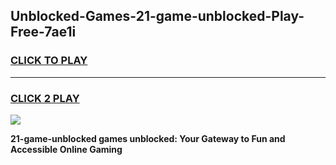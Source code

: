 
## Unblocked-Games-21-game-unblocked-Play-Free-7ae1i
<h3>
<a href="https://premium76.site?title=21-game-unblocked&ref=22A">CLICK TO PLAY</a></h3>
<hr>

<h3>
<a href="https://premium76.site?title=21-game-unblocked&ref=22A">CLICK 2 PLAY</a>
  
</h3>

<a href="https://premium76.site?title=21-game-unblocked&ref=22A"><img src="https://clearcache.store/games.png"></a>


**21-game-unblocked games unblocked: Your Gateway to Fun and Accessible Online Gaming**
